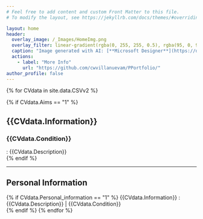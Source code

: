```yaml
---
# Feel free to add content and custom Front Matter to this file.
# To modify the layout, see https://jekyllrb.com/docs/themes/#overriding-theme-defaults

layout: home
header:
  overlay_image: /_Images/HomeImg.png
  overlay_filter: linear-gradient(rgba(0, 255, 255, 0.5), rgba(95, 0, 95, 0.5))
  caption: "Image generated with AI: [**Microsoft Designer**](https://designer.microsoft.com/invite) & [**Draw.io**](https://app.diagrams.net/)"
  actions:
    - label: "More Info"
      url: "https://github.com/cwvillanuevam/PPortfolio/"
author_profile: false
---
```

{% for CVdata in site.data.CSVv2 %}

{% if CVdata.Aims == "1" %}
<h2> {{CVdata.Information}} </h2>
<h3> {{CVdata.Condition}} </h3>
<a>  : {{CVdata.Description}} </a>
<br>
{% endif %}
<hr>
<h2> Personal Information </h2>
{% if CVdata.Personal_information == "1" %}
<a> {{CVdata.Information}} : {{CVdata.Description}} | {{CVdata.Condition}}</a>
<br>
{% endif %}
{% endfor %}


